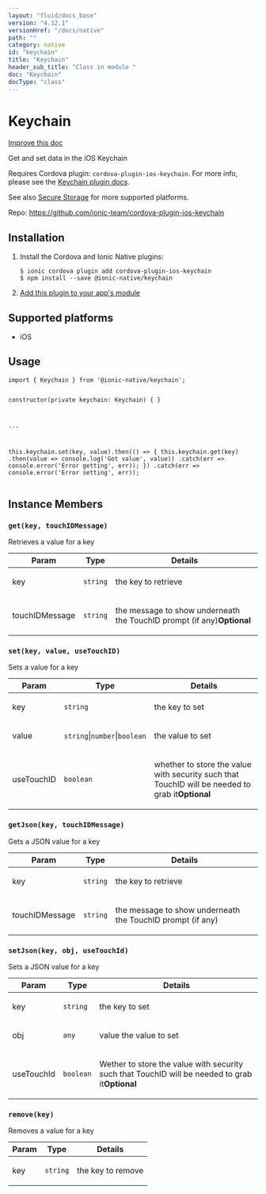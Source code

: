 ```yaml
---
layout: "fluid/docs_base"
version: "4.12.1"
versionHref: "/docs/native"
path: ""
category: native
id: "keychain"
title: "Keychain"
header_sub_title: "Class in module "
doc: "Keychain"
docType: "class"
---
```


<h1 class="api-title">Keychain</h1>

<a class="improve-v2-docs" href="http://github.com/ionic-team/ionic-native/edit/master/src/@ionic-native/plugins/keychain/index.ts#L1">
  Improve this doc
</a>







<p>Get and set data in the iOS Keychain</p>
<p>Requires Cordova plugin: <code>cordova-plugin-ios-keychain</code>. For more info, please see the <a href="https://github.com/ionic-team/cordova-plugin-ios-keychain">Keychain plugin docs</a>.</p>
<p>See also <a href="https://ionicframework.com/docs/native/secure-storage/">Secure Storage</a> for more supported platforms.</p>


<p>Repo:
  <a href="https://github.com/ionic-team/cordova-plugin-ios-keychain">
    https://github.com/ionic-team/cordova-plugin-ios-keychain
  </a>
</p>


<h2><a class="anchor" name="installation" href="#installation"></a>Installation</h2>
<ol class="installation">
  <li>Install the Cordova and Ionic Native plugins:<br>
    <pre><code class="nohighlight">$ ionic cordova plugin add cordova-plugin-ios-keychain
$ npm install --save @ionic-native/keychain
</code></pre>
  </li>
  <li><a href="https://ionicframework.com/docs/native/#Add_Plugins_to_Your_App_Module">Add this plugin to your app's module</a></li>
</ol>



<h2><a class="anchor" name="platforms" href="#platforms"></a>Supported platforms</h2>
<ul>
  <li>iOS</li>
</ul>






<h2><a class="anchor" name="usage" href="#usage"></a>Usage</h2>
<pre><code class="lang-typescript">import { Keychain } from &#39;@ionic-native/keychain&#39;;

constructor(private keychain: Keychain) { }

...

this.keychain.set(key, value).then(() =&gt; {
  this.keychain.get(key)
    .then(value =&gt; console.log(&#39;Got value&#39;, value))
    .catch(err =&gt; console.error(&#39;Error getting&#39;, err));
})
.catch(err =&gt; console.error(&#39;Error setting&#39;, err));
</code></pre>








<h2><a class="anchor" name="instance-members" href="#instance-members"></a>Instance Members</h2>
<h3><a class="anchor" name="get" href="#get"></a><code>get(key,&nbsp;touchIDMessage)</code></h3>




Retrieves a value for a key

<table class="table param-table" style="margin:0;">
  <thead>
  <tr>
    <th>Param</th>
    <th>Type</th>
    <th>Details</th>
  </tr>
  </thead>
  <tbody>
  <tr>
    <td>
      key</td>
    <td>
      <code>string</code>
    </td>
    <td>
      <p>the key to retrieve</p>
</td>
  </tr>
  
  <tr>
    <td>
      touchIDMessage</td>
    <td>
      <code>string</code>
    </td>
    <td>
      <p>the message to show underneath the TouchID prompt (if any)<strong class="tag">Optional</strong></p>
</td>
  </tr>
  </tbody>
</table>

<h3><a class="anchor" name="set" href="#set"></a><code>set(key,&nbsp;value,&nbsp;useTouchID)</code></h3>




Sets a value for a key

<table class="table param-table" style="margin:0;">
  <thead>
  <tr>
    <th>Param</th>
    <th>Type</th>
    <th>Details</th>
  </tr>
  </thead>
  <tbody>
  <tr>
    <td>
      key</td>
    <td>
      <code>string</code>
    </td>
    <td>
      <p>the key to set</p>
</td>
  </tr>
  
  <tr>
    <td>
      value</td>
    <td>
      <code>string</code>|<code>number</code>|<code>boolean</code>
    </td>
    <td>
      <p>the value to set</p>
</td>
  </tr>
  
  <tr>
    <td>
      useTouchID</td>
    <td>
      <code>boolean</code>
    </td>
    <td>
      <p>whether to store the value with security such that TouchID will be needed to grab it<strong class="tag">Optional</strong></p>
</td>
  </tr>
  </tbody>
</table>

<h3><a class="anchor" name="getJson" href="#getJson"></a><code>getJson(key,&nbsp;touchIDMessage)</code></h3>




Gets a JSON value for a key

<table class="table param-table" style="margin:0;">
  <thead>
  <tr>
    <th>Param</th>
    <th>Type</th>
    <th>Details</th>
  </tr>
  </thead>
  <tbody>
  <tr>
    <td>
      key</td>
    <td>
      <code>string</code>
    </td>
    <td>
      <p>the key to retrieve</p>
</td>
  </tr>
  
  <tr>
    <td>
      touchIDMessage</td>
    <td>
      <code>string</code>
    </td>
    <td>
      <p>the message to show underneath the TouchID prompt (if any)</p>
</td>
  </tr>
  </tbody>
</table>

<h3><a class="anchor" name="setJson" href="#setJson"></a><code>setJson(key,&nbsp;obj,&nbsp;useTouchId)</code></h3>




Sets a JSON value for a key

<table class="table param-table" style="margin:0;">
  <thead>
  <tr>
    <th>Param</th>
    <th>Type</th>
    <th>Details</th>
  </tr>
  </thead>
  <tbody>
  <tr>
    <td>
      key</td>
    <td>
      <code>string</code>
    </td>
    <td>
      <p>the key to set</p>
</td>
  </tr>
  
  <tr>
    <td>
      obj</td>
    <td>
      <code>any</code>
    </td>
    <td>
      <p>value the value to set</p>
</td>
  </tr>
  
  <tr>
    <td>
      useTouchId</td>
    <td>
      <code>boolean</code>
    </td>
    <td>
      <p>Wether to store the value with security such that TouchID will be needed to grab it<strong class="tag">Optional</strong></p>
</td>
  </tr>
  </tbody>
</table>

<h3><a class="anchor" name="remove" href="#remove"></a><code>remove(key)</code></h3>




Removes a value for a key

<table class="table param-table" style="margin:0;">
  <thead>
  <tr>
    <th>Param</th>
    <th>Type</th>
    <th>Details</th>
  </tr>
  </thead>
  <tbody>
  <tr>
    <td>
      key</td>
    <td>
      <code>string</code>
    </td>
    <td>
      <p>the key to remove</p>
</td>
  </tr>
  </tbody>
</table>







